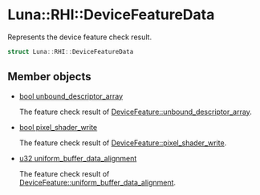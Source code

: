 # Luna::RHI::DeviceFeatureData
Represents the device feature check result. 

```c++
struct Luna::RHI::DeviceFeatureData
```

## Member objects
* [bool unbound_descriptor_array](struct_luna_1_1_r_h_i_1_1_device_feature_data_1ad924a7edbb7a9dd5a286baa881215b9a.md)

    The feature check result of [DeviceFeature::unbound_descriptor_array](group___r_h_i_1gga4200fb69a6165d0624a052e798e58181af3051e9ac180206dca4625c65090d581.md). 

* [bool pixel_shader_write](struct_luna_1_1_r_h_i_1_1_device_feature_data_1aadfc9399a97f3b95caaef7b1d9d026ea.md)

    The feature check result of [DeviceFeature::pixel_shader_write](group___r_h_i_1gga4200fb69a6165d0624a052e798e58181aa8c52c7e48ce2104848cebba7d96af4f.md). 

* [u32 uniform_buffer_data_alignment](struct_luna_1_1_r_h_i_1_1_device_feature_data_1a62fd0254f6b796e48b21364d68866b2c.md)

    The feature check result of [DeviceFeature::uniform_buffer_data_alignment](group___r_h_i_1gga4200fb69a6165d0624a052e798e58181aed37fc49c2b65546c2d7e02d81e07024.md). 

